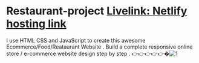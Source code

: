 ﻿# Restaurant-project       [Livelink: Netlify hosting link](https://trusting-noyce-b66436.netlify.app)
I use HTML CSS and JavaScript to create this awesome Ecommerce/Food/Reataurant Website . Build a complete responsive online store / e-commerce website design step by step .
👉👉👉👉👉�![1](https://user-images.githubusercontent.com/76441399/126590152-84340cbb-d2ef-42d7-835c-77b708f2dde6.png)
